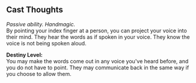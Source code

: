 ## Cast Thoughts

_Passive ability. Handmagic._  
By pointing your index finger at a person, you can project your voice into their mind. They hear the words as if spoken in your voice. They know the voice is not being spoken aloud.

**Destiny Level:**  
You may make the words come out in any voice you've heard before, and you do not have to point. They may communicate back in the same way if you choose to allow them.

